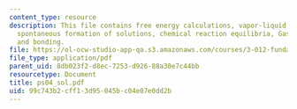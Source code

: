 ```yaml
---
content_type: resource
description: This file contains free energy calculations, vapor-liquid equilibria,
  spontaneous formation of solutions, chemical reaction equilibria, Gas-solid reactions
  and bonding.
file: https://ol-ocw-studio-app-qa.s3.amazonaws.com/courses/3-012-fundamentals-of-materials-science-fall-2005/99c743b2cff13d95045bc04e07e0dd2b_ps04_sol.pdf
file_type: application/pdf
parent_uid: 8db023f2-d8ec-7253-d926-88a30e7c44bb
resourcetype: Document
title: ps04_sol.pdf
uid: 99c743b2-cff1-3d95-045b-c04e07e0dd2b
---
```

